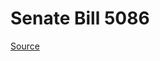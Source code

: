 # Senate Bill 5086

[Source](http://lawfilesext.leg.wa.gov/biennium/2023-24/Pdf/Bills/Senate%20Bills/5086.pdf)